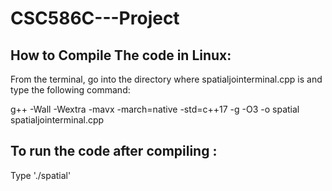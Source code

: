 # CSC586C---Project

## How to Compile The code in Linux:

From the terminal, go into the directory where spatialjointerminal.cpp is and type the following command:

g++ -Wall -Wextra -mavx -march=native -std=c++17 -g -O3 -o spatial spatialjointerminal.cpp


## To run the code after compiling :

Type './spatial' 
